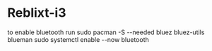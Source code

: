 # Reblixt-i3

to enable bluetooth run
sudo pacman -S --needed bluez bluez-utils blueman
sudo systemctl enable --now bluetooth
